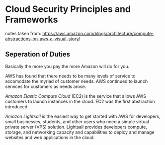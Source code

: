 # Cloud Security Principles and Frameworks

notes taken from: <https://aws.amazon.com/blogs/architecture/compute-abstractions-on-aws-a-visual-story/>

## Seperation of Duties

Basically the more you pay the more Amazon will do for you.

AWS has found that there needs to be many levels of service to accomodate the myriad of customer needs. AWS continued to launch services for customers as needs arose.

*Amazon Elastic Compute Cloud* (EC2) is the service that allows AWS customers to launch instances in the cloud.  EC2 was the first abstraction introduced. 

*Amazon Lightsail* is the easiest way to get started with AWS for developers, small businesses, students, and other users who need a simple virtual private server (VPS) solution. Lightsail provides developers compute, storage, and networking capacity and capabilities to deploy and manage websites and web applications in the cloud.


